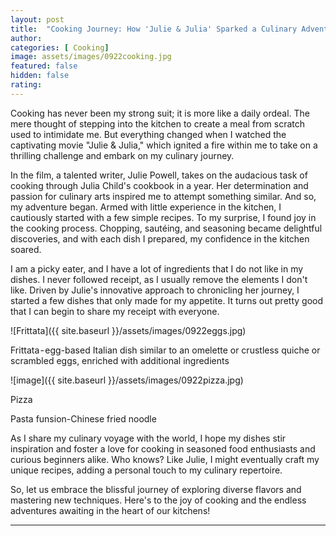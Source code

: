 ```yaml
---
layout: post
title:  "Cooking Journey: How 'Julie & Julia' Sparked a Culinary Adventure Within Me"
author: 
categories: [ Cooking]
image: assets/images/0922cooking.jpg
featured: false
hidden: false
rating: 
---
```

Cooking has never been my strong suit; it is more like a daily ordeal. The mere thought of stepping into the kitchen to create a meal from scratch used to intimidate me. But everything changed when I watched the captivating movie "Julie & Julia," which ignited a fire within me to take on a thrilling challenge and embark on my culinary journey.

In the film, a talented writer, Julie Powell, takes on the audacious task of cooking through Julia Child's cookbook in a year. Her determination and passion for culinary arts inspired me to attempt something similar.
And so, my adventure began. Armed with little experience in the kitchen, I cautiously started with a few simple recipes. To my surprise, I found joy in the cooking process. Chopping, sautéing, and seasoning became delightful discoveries, and with each dish I prepared, my confidence in the kitchen soared.

I am a picky eater, and I have a lot of ingredients that I do not like in my dishes. I never followed receipt, as I usually remove the elements I don't like. Driven by Julie's innovative approach to chronicling her journey, I started a few dishes that only made for my appetite. It turns out pretty good that I can begin to share my receipt with everyone.

![Frittata]({{ site.baseurl }}/assets/images/0922eggs.jpg)

Frittata - egg-based Italian dish similar to an omelette or crustless quiche or scrambled eggs, enriched with additional ingredients

![image]({{ site.baseurl }}/assets/images/0922pizza.jpg)

Pizza


Pasta funsion-Chinese fried noodle

As I share my culinary voyage with the world, I hope my dishes stir inspiration and foster a love for cooking in seasoned food enthusiasts and curious beginners alike. Who knows? Like Julie, I might eventually craft my unique recipes, adding a personal touch to my culinary repertoire.

So, let us embrace the blissful journey of exploring diverse flavors and mastering new techniques. Here's to the joy of cooking and the endless adventures awaiting in the heart of our kitchens!


---
<head>
<!-- Google tag (gtag.js) -->
<script async src="https://www.googletagmanager.com/gtag/js?id=G-VJSP86KJVY"></script>
<script>
  window.dataLayer = window.dataLayer || [];
  function gtag(){dataLayer.push(arguments);}
  gtag('js', new Date());

  gtag('config', 'G-VJSP86KJVY');
</script>
</head>